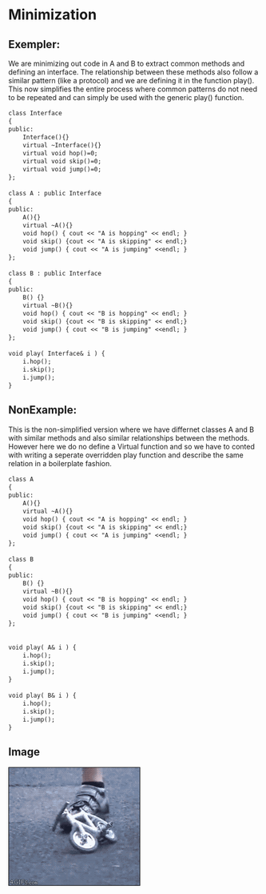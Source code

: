 # Minimization

## Exempler:
We are minimizing out code in A and B to extract common methods and defining
an interface. The relationship between these methods also follow a similar
pattern (like a protocol) and we are defining it in the function play(). This
now simplifies the entire process where common patterns do not need to be
repeated and can simply be used with the generic play() function.
```
class Interface
{
public:
    Interface(){}
    virtual ~Interface(){}
    virtual void hop()=0;
    virtual void skip()=0;
    virtual void jump()=0;
};

class A : public Interface
{
public:
    A(){}
    virtual ~A(){}
    void hop() { cout << "A is hopping" << endl; }
    void skip() {cout << "A is skipping" << endl;}
    void jump() { cout << "A is jumping" <<endl; }
};

class B : public Interface
{
public:
    B() {}
    virtual ~B(){}
    void hop() { cout << "B is hopping" << endl; }
    void skip() {cout << "B is skipping" << endl;}
    void jump() { cout << "B is jumping" <<endl; }
};

void play( Interface& i ) {
    i.hop();
    i.skip();
    i.jump();
}

```


## NonExample:

This is the non-simplified version where we have differnet classes A and B
with similar methods and also similar relationships between the
methods. However here we do no define a Virtual function and so we have to
conted with writing a seperate overridden play function and describe the same
relation in a boilerplate fashion. 

```
class A
{
public:
    A(){}
    virtual ~A(){}
    void hop() { cout << "A is hopping" << endl; }
    void skip() {cout << "A is skipping" << endl;}
    void jump() { cout << "A is jumping" <<endl; }
};

class B
{
public:
    B() {}
    virtual ~B(){}
    void hop() { cout << "B is hopping" << endl; }
    void skip() {cout << "B is skipping" << endl;}
    void jump() { cout << "B is jumping" <<endl; }
};


void play( A& i ) {
    i.hop();
    i.skip();
    i.jump();
}

void play( B& i ) {
    i.hop();
    i.skip();
    i.jump();
}

```

## Image

![](https://github.com/UW-COSC-4010-5010-CYBER-FA-2017/foundational-concepts-in-cybersecurity-nix/raw/master/10/Image/giphy.gif)
